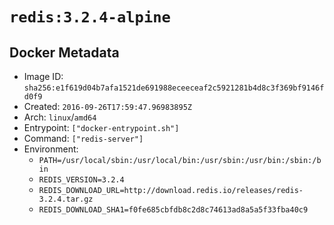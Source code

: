 # `redis:3.2.4-alpine`

## Docker Metadata

- Image ID: `sha256:e1f619d04b7afa1521de691988eceeceaf2c5921281b4d8c3f369bf9146fd0f9`
- Created: `2016-09-26T17:59:47.96983895Z`
- Arch: `linux`/`amd64`
- Entrypoint: `["docker-entrypoint.sh"]`
- Command: `["redis-server"]`
- Environment:
  - `PATH=/usr/local/sbin:/usr/local/bin:/usr/sbin:/usr/bin:/sbin:/bin`
  - `REDIS_VERSION=3.2.4`
  - `REDIS_DOWNLOAD_URL=http://download.redis.io/releases/redis-3.2.4.tar.gz`
  - `REDIS_DOWNLOAD_SHA1=f0fe685cbfdb8c2d8c74613ad8a5a5f33fba40c9`
